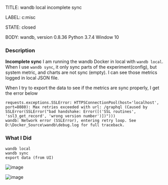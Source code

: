 TITLE:
wandb local incomplete sync

LABEL:
c:misc

STATE:
closed

BODY:
wandb, version 0.8.36
Python 3.7.4
Window 10 

### Description
**Incomplete sync**
I am running the wandb Docker in local with `wandb local`. When I use `wandb sync`, it only sync parts of the experiment(config), but system metric, and charts are not sync (empty). I can see those metrics logged in local JSON file.

When I try to export the data to see if the metrics are sync properly, I get the error below

```
requests.exceptions.SSLError: HTTPSConnectionPool(host='localhost', port=8080): Max retries exceeded with url: /graphql (Caused by SSLError(SSLError("bad handshake: Error([('SSL routines', 'ssl3_get_record', 'wrong version number')])")))
wandb: Network error (SSLError), entering retry loop. See D:\Docker_Source\wandb\debug.log for full traceback.
```


### What I Did

```
wandb local
wandb sync
export data (from UI)
```

![image](https://user-images.githubusercontent.com/18221871/82981606-06fe9780-a01f-11ea-961d-64f0a1fa5d2f.png)


![image](https://user-images.githubusercontent.com/18221871/82981599-0108b680-a01f-11ea-9d59-f293febcded3.png)


